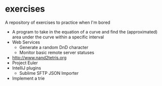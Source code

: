 exercises
=========

A repository of exercises to practice when I'm bored

* A program to take in the equation of a curve and find the (approximated) area under the curve within a specific interval
* Web Services
  * Generate a random DnD character
  * Monitor basic remote server statuses
* http://www.nand2tetris.org
* Project Euler
* IntelliJ plugins
  * Sublime SFTP JSON Importer
* Implement a trie
